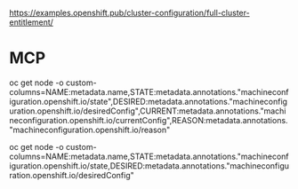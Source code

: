 https://examples.openshift.pub/cluster-configuration/full-cluster-entitlement/


# MCP
oc get node -o custom-columns=NAME:metadata.name,STATE:metadata.annotations."machineconfiguration\.openshift\.io/state",DESIRED:metadata.annotations."machineconfiguration\.openshift\.io/desiredConfig",CURRENT:metadata.annotations."machineconfiguration\.openshift\.io/currentConfig",REASON:metadata.annotations."machineconfiguration\.openshift\.io/reason"


oc get node -o custom-columns=NAME:metadata.name,STATE:metadata.annotations."machineconfiguration\.openshift\.io/state,DESIRED:metadata.annotations."machineconfiguration\.openshift\.io/desiredConfig"


